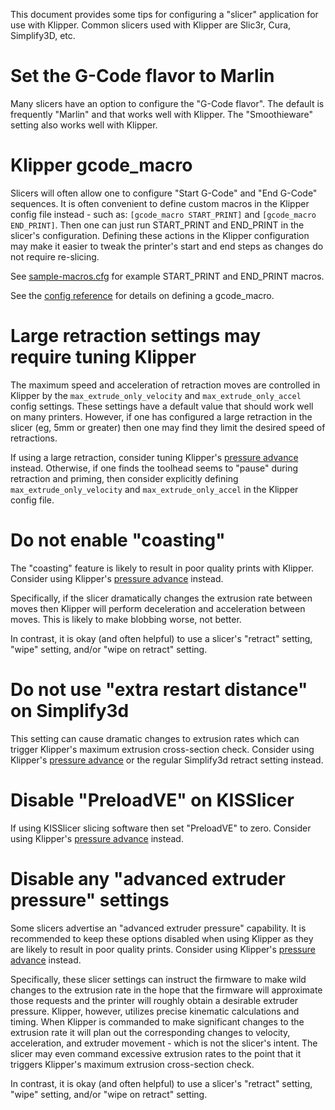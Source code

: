 This document provides some tips for configuring a "slicer" application for use
with Klipper. Common slicers used with Klipper are Slic3r, Cura, Simplify3D,
etc.

# Set the G-Code flavor to Marlin

Many slicers have an option to configure the "G-Code flavor". The default is
frequently "Marlin" and that works well with Klipper. The "Smoothieware" setting
also works well with Klipper.

# Klipper gcode_macro

Slicers will often allow one to configure "Start G-Code" and "End G-Code"
sequences. It is often convenient to define custom macros in the Klipper config
file instead - such as: `[gcode_macro START_PRINT]` and
`[gcode_macro END_PRINT]`. Then one can just run START_PRINT and END_PRINT in
the slicer's configuration. Defining these actions in the Klipper configuration
may make it easier to tweak the printer's start and end steps as changes do not
require re-slicing.

See [sample-macros.cfg](../config/sample-macros.cfg) for example START_PRINT and
END_PRINT macros.

See the [config reference](Config_Reference.md#gcode_macro) for details on
defining a gcode_macro.

# Large retraction settings may require tuning Klipper

The maximum speed and acceleration of retraction moves are controlled in Klipper
by the `max_extrude_only_velocity` and `max_extrude_only_accel` config settings.
These settings have a default value that should work well on many printers.
However, if one has configured a large retraction in the slicer (eg, 5mm or
greater) then one may find they limit the desired speed of retractions.

If using a large retraction, consider tuning Klipper's
[pressure advance](Pressure_Advance.md) instead. Otherwise, if one finds the
toolhead seems to "pause" during retraction and priming, then consider
explicitly defining `max_extrude_only_velocity` and `max_extrude_only_accel` in
the Klipper config file.

# Do not enable "coasting"

The "coasting" feature is likely to result in poor quality prints with Klipper.
Consider using Klipper's [pressure advance](Pressure_Advance.md) instead.

Specifically, if the slicer dramatically changes the extrusion rate between
moves then Klipper will perform deceleration and acceleration between moves.
This is likely to make blobbing worse, not better.

In contrast, it is okay (and often helpful) to use a slicer's "retract" setting,
"wipe" setting, and/or "wipe on retract" setting.

# Do not use "extra restart distance" on Simplify3d

This setting can cause dramatic changes to extrusion rates which can trigger
Klipper's maximum extrusion cross-section check. Consider using Klipper's
[pressure advance](Pressure_Advance.md) or the regular Simplify3d retract
setting instead.

# Disable "PreloadVE" on KISSlicer

If using KISSlicer slicing software then set "PreloadVE" to zero. Consider using
Klipper's [pressure advance](Pressure_Advance.md) instead.

# Disable any "advanced extruder pressure" settings

Some slicers advertise an "advanced extruder pressure" capability. It is
recommended to keep these options disabled when using Klipper as they are likely
to result in poor quality prints. Consider using Klipper's
[pressure advance](Pressure_Advance.md) instead.

Specifically, these slicer settings can instruct the firmware to make wild
changes to the extrusion rate in the hope that the firmware will approximate
those requests and the printer will roughly obtain a desirable extruder
pressure. Klipper, however, utilizes precise kinematic calculations and timing.
When Klipper is commanded to make significant changes to the extrusion rate it
will plan out the corresponding changes to velocity, acceleration, and extruder
movement - which is not the slicer's intent. The slicer may even command
excessive extrusion rates to the point that it triggers Klipper's maximum
extrusion cross-section check.

In contrast, it is okay (and often helpful) to use a slicer's "retract" setting,
"wipe" setting, and/or "wipe on retract" setting.
